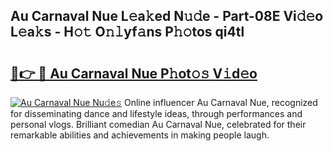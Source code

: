 ## Au Carnaval Nue L𝚎a𝚔ed N𝚞𝚍e - Part-08E Vi𝚍𝚎o L𝚎a𝚔s - H𝚘𝚝 O𝚗𝚕yf𝚊ns P𝚑𝚘tos qi4tl

# <h2><a href="http://kf3cxp.oniu.top/?m=Au+Carnaval+Nue">🔗👉 🔴 Au Carnaval Nue P𝚑ot𝚘𝚜 V𝚒d𝚎o</a></h2>

[![Au Carnaval Nue Nu𝚍e𝚜](https://i.imgur.com/0qMVB7G.gif)](http://kf3cxp.oniu.top/?m=Au+Carnaval+Nue)
Online influencer Au Carnaval Nue, recognized for disseminating dance and lifestyle ideas, through performances and personal vlogs. Brilliant comedian Au Carnaval Nue, celebrated for their remarkable abilities and achievements in making people laugh.  
